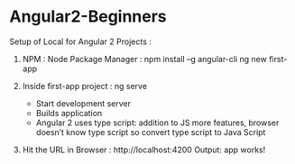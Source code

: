 # Angular2-Beginners

Setup of Local for Angular 2 Projects :

1. NPM : Node Package Manager :
       npm install –g angular-cli
       ng new first-app
       
2. Inside first-app project :
    ng serve
      -	Start development server
      -	Builds application
      -	Angular 2 uses type script: addition to JS more features, browser doesn’t know type script so convert type script to Java Script

3. Hit the URL in Browser : http://localhost:4200
  Output: app works!


  
  
